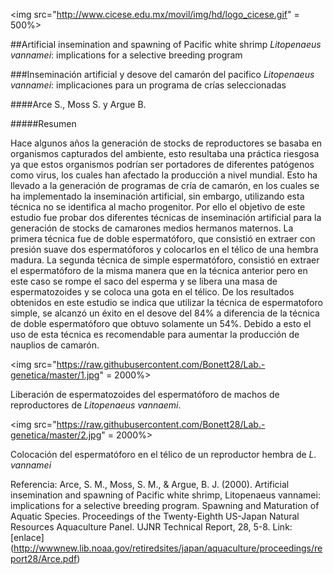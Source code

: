 <img src="http://www.cicese.edu.mx/movil/img/hd/logo_cicese.gif" = 500%>


##Artificial insemination and spawning of Pacific white shrimp *Litopenaeus vannamei*: implications for a selective breeding program

###Inseminación artificial y desove del camarón del pacifico *Litopenaeus vannamei*: implicaciones para un programa de crías seleccionadas

####Arce S., Moss S. y Argue B. 

#####Resumen

Hace algunos años la generación de stocks de reproductores se basaba en organismos capturados del ambiente, esto resultaba una práctica
riesgosa ya que estos organismos podrían ser portadores de diferentes patógenos como virus, los cuales han afectado la producción a nivel
mundial. Esto ha llevado a la generación de programas de cría de camarón, en los cuales se ha implementado la inseminación artificial, sin
embargo, utilizando esta técnica no se identifica al macho progenitor. Por ello el objetivo de este estudio fue probar dos diferentes 
técnicas de inseminación artificial para la generación de stocks de camarones medios hermanos maternos. La primera técnica fue de doble 
espermatóforo, que consistió en extraer con presión suave dos espermatóforos  y colocarlos en el télico de una hembra madura. La segunda 
técnica de simple espermatóforo, consistió en extraer el espermatóforo de la misma manera que en la técnica anterior pero en este caso se 
rompe el saco del esperma y se libera una masa de espermatozoides y se coloca una gota en el télico. De los resultados obtenidos en este
estudio se indica que utilizar la técnica de espermatoforo simple, se alcanzó un éxito en el desove del 84% a diferencia de la técnica de
doble espermatóforo que obtuvo solamente un 54%. Debido a esto el uso de esta técnica es recomendable para aumentar la producción de
nauplios de camarón. 



<img src="https://raw.githubusercontent.com/Bonett28/Lab.-genetica/master/1.jpg" = 2000%>

Liberación de espermatozoides del espermatóforo de machos de reproductores de *Litopenaeus vannaemi*.


<img src="https://raw.githubusercontent.com/Bonett28/Lab.-genetica/master/2.jpg" = 2000%>

Colocación del espermatóforo en el télico de un reproductor hembra de *L. vannamei* 


Referencia: 
Arce, S. M., Moss, S. M., & Argue, B. J. (2000). Artificial insemination and spawning of Pacific white shrimp, Litopenaeus vannamei: 
implications for a selective breeding program. Spawning and Maturation of Aquatic Species. Proceedings of the Twenty-Eighth US-Japan 
Natural Resources Aquaculture Panel. UJNR Technical Report, 28, 5-8.
Link:[enlace] (http://wwwnew.lib.noaa.gov/retiredsites/japan/aquaculture/proceedings/report28/Arce.pdf)

